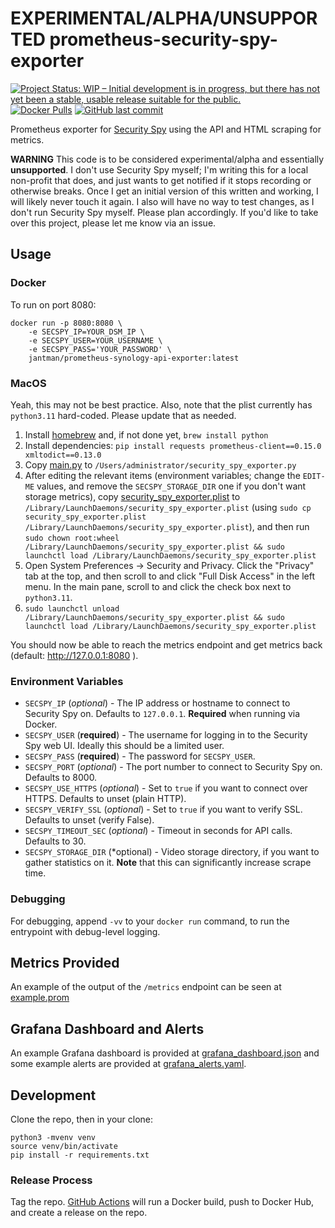 # EXPERIMENTAL/ALPHA/UNSUPPORTED prometheus-security-spy-exporter

[![Project Status: WIP – Initial development is in progress, but there has not yet been a stable, usable release suitable for the public.](https://www.repostatus.org/badges/latest/wip.svg)](https://www.repostatus.org/#wip) [![Docker Pulls](https://img.shields.io/docker/pulls/jantman/prometheus-security-spy-exporter)](https://hub.docker.com/repository/docker/jantman/prometheus-security-spy-exporter) [![GitHub last commit](https://img.shields.io/github/last-commit/jantman/prometheus-security-spy-exporter)](https://github.com/jantman/prometheus-security-spy-exporter)

Prometheus exporter for [Security Spy](https://www.bensoftware.com/securityspy/) using the API and HTML scraping for metrics.

**WARNING** This code is to be considered experimental/alpha and essentially **unsupported**. I don't use Security Spy myself; I'm writing this for a local non-profit that does, and just wants to get notified if it stops recording or otherwise breaks. Once I get an initial version of this written and working, I will likely never touch it again. I also will have no way to test changes, as I don't run Security Spy myself. Please plan accordingly. If you'd like to take over this project, please let me know via an issue.

## Usage

### Docker

To run on port 8080:

```
docker run -p 8080:8080 \
    -e SECSPY_IP=YOUR_DSM_IP \
    -e SECSPY_USER=YOUR_USERNAME \
    -e SECSPY_PASS='YOUR_PASSWORD' \
    jantman/prometheus-synology-api-exporter:latest
```

### MacOS

Yeah, this may not be best practice. Also, note that the plist currently has `python3.11` hard-coded. Please update that as needed.

1. Install [homebrew](https://brew.sh/) and, if not done yet, ``brew install python``
2. Install dependencies: ``pip install requests prometheus-client==0.15.0 xmltodict==0.13.0``
3. Copy [main.py](main.py) to ``/Users/administrator/security_spy_exporter.py``
4. After editing the relevant items (environment variables; change the ``EDIT-ME`` values, and remove the ``SECSPY_STORAGE_DIR`` one if you don't want storage metrics), copy [security_spy_exporter.plist](security_spy_exporter.plist) to ``/Library/LaunchDaemons/security_spy_exporter.plist`` (using ``sudo cp security_spy_exporter.plist /Library/LaunchDaemons/security_spy_exporter.plist``), and then run ``sudo chown root:wheel /Library/LaunchDaemons/security_spy_exporter.plist && sudo launchctl load /Library/LaunchDaemons/security_spy_exporter.plist``
5. Open System Preferences -> Security and Privacy. Click the "Privacy" tab at the top, and then scroll to and click "Full Disk Access" in the left menu. In the main pane, scroll to and click the check box next to `python3.11`.
6. ``sudo launchctl unload /Library/LaunchDaemons/security_spy_exporter.plist && sudo launchctl load /Library/LaunchDaemons/security_spy_exporter.plist``

You should now be able to reach the metrics endpoint and get metrics back (default: http://127.0.0.1:8080 ).

### Environment Variables

* `SECSPY_IP` (*optional*) - The IP address or hostname to connect to Security Spy on. Defaults to `127.0.0.1`. **Required** when running via Docker.
* `SECSPY_USER` (**required**) - The username for logging in to the Security Spy web UI. Ideally this should be a limited user.
* `SECSPY_PASS` (**required**) - The password for `SECSPY_USER`.
* `SECSPY_PORT` (*optional*) - The port number to connect to Security Spy on. Defaults to 8000.
* `SECSPY_USE_HTTPS` (*optional*) - Set to `true` if you want to connect over HTTPS. Defaults to unset (plain HTTP).
* `SECSPY_VERIFY_SSL` (*optional*) - Set to `true` if you want to verify SSL. Defaults to unset (verify False).
* `SECSPY_TIMEOUT_SEC` (*optional*) - Timeout in seconds for API calls. Defaults to 30.
* `SECSPY_STORAGE_DIR` (*optional) - Video storage directory, if you want to gather statistics on it. **Note** that this can significantly increase scrape time.

### Debugging

For debugging, append `-vv` to your `docker run` command, to run the entrypoint with debug-level logging.

## Metrics Provided

An example of the output of the `/metrics` endpoint can be seen at [example.prom](example.prom)

## Grafana Dashboard and Alerts

An example Grafana dashboard is provided at [grafana_dashboard.json](grafana_dashboard.json) and some example alerts are provided at [grafana_alerts.yaml](grafana_alerts.yaml).

## Development

Clone the repo, then in your clone:

```
python3 -mvenv venv
source venv/bin/activate
pip install -r requirements.txt
```

### Release Process

Tag the repo. [GitHub Actions](https://github.com/jantman/prometheus-security-spy-exporter/actions) will run a Docker build, push to Docker Hub, and create a release on the repo.
